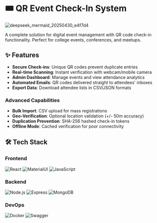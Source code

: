 # 🎟️ QR Event Check-In System
![deepseek_mermaid_20250430_e4f7d4](https://github.com/user-attachments/assets/b6b4aa34-0d86-4b2a-9771-bd7a6ea3d1c0)


A complete solution for digital event management with QR code check-in functionality. Perfect for college events, conferences, and meetups.

## ✨ Features

- **Secure Check-ins**: Unique QR codes prevent duplicate entries
- **Real-time Scanning**: Instant verification with webcam/mobile camera
- **Admin Dashboard**: Manage events and view attendance analytics
- **Automated Emails**: QR codes delivered straight to attendees' inboxes
- **Export Data**: Download attendee lists in CSV/JSON formats

 ### Advanced Capabilities
- **Bulk Import**: CSV upload for mass registrations
- **Geo-Verification**: Optional location validation (+/- 50m accuracy)
- **Duplication Prevention**: SHA-256 hashed check-in tokens
- **Offline Mode**: Cached verification for poor connectivity



## 🛠 Tech Stack

### Frontend
![React](https://img.shields.io/badge/-React-61DAFB?logo=react&logoColor=white)
![MaterialUI](https://img.shields.io/badge/-MaterialUI-0081CB?logo=mui&logoColor=white)
![JavaScript](https://img.shields.io/badge/-JavaScript-F7DF1E?logo=javascript&logoColor=black)

### Backend
![Node.js](https://img.shields.io/badge/-Node.js-339933?logo=node.js&logoColor=white)
![Express](https://img.shields.io/badge/-Express-000000?logo=express&logoColor=white)
![MongoDB](https://img.shields.io/badge/-MongoDB-47A248?logo=mongodb&logoColor=white)

### DevOps
![Docker](https://img.shields.io/badge/-Docker-2496ED?logo=docker&logoColor=white)
![Swagger](https://img.shields.io/badge/-Swagger-85EA2D?logo=swagger&logoColor=black)
